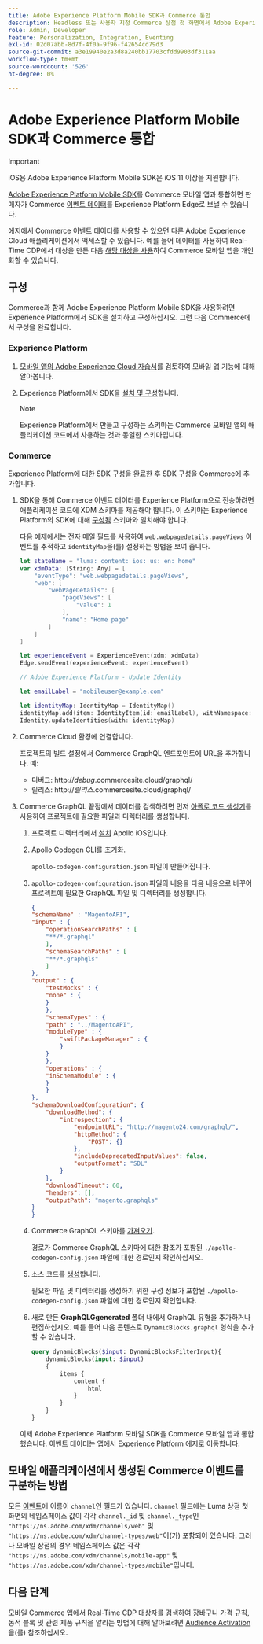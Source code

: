 ```yaml
---
title: Adobe Experience Platform Mobile SDK과 Commerce 통합
description: Headless 또는 사용자 지정 Commerce 상점 첫 화면에서 Adobe Experience Platform Mobile SDK을 사용하는 방법에 대해 알아봅니다.
role: Admin, Developer
feature: Personalization, Integration, Eventing
exl-id: 02d07abb-8d7f-4f0a-9f96-f42654cd79d3
source-git-commit: a3e19940e2a3d8a240bb17703cfdd9903df311aa
workflow-type: tm+mt
source-wordcount: '526'
ht-degree: 0%

---
```


# Adobe Experience Platform Mobile SDK과 Commerce 통합

>[!IMPORTANT]
>
>iOS용 Adobe Experience Platform Mobile SDK은 iOS 11 이상을 지원합니다.

[Adobe Experience Platform Mobile SDK](https://developer.adobe.com/client-sdks/home/)를 Commerce 모바일 앱과 통합하면 판매자가 Commerce [이벤트 데이터](events.md)를 Experience Platform Edge로 보낼 수 있습니다.

에지에서 Commerce 이벤트 데이터를 사용할 수 있으면 다른 Adobe Experience Cloud 애플리케이션에서 액세스할 수 있습니다. 예를 들어 데이터를 사용하여 Real-Time CDP에서 대상을 만든 다음 [해당 대상을 사용](https://experienceleague.adobe.com/docs/commerce-admin/customers/audience-activation.html?lang=ko)하여 Commerce 모바일 앱을 개인화할 수 있습니다.

## 구성

Commerce과 함께 Adobe Experience Platform Mobile SDK을 사용하려면 Experience Platform에서 SDK을 설치하고 구성하십시오. 그런 다음 Commerce에서 구성을 완료합니다.

### Experience Platform

1. [모바일 앱의 Adobe Experience Cloud 자습서](https://experienceleague.adobe.com/docs/platform-learn/implement-mobile-sdk/overview.html?lang=ko)를 검토하여 모바일 앱 기능에 대해 알아봅니다.

1. Experience Platform에서 SDK을 [설치 및 구성](https://developer.adobe.com/client-sdks/documentation/getting-started/)합니다.

   >[!NOTE]
   >
   >Experience Platform에서 만들고 구성하는 스키마는 Commerce 모바일 앱의 애플리케이션 코드에서 사용하는 것과 동일한 스키마입니다.

### Commerce

Experience Platform에 대한 SDK 구성을 완료한 후 SDK 구성을 Commerce에 추가합니다.

1. SDK을 통해 Commerce 이벤트 데이터를 Experience Platform으로 전송하려면 애플리케이션 코드에 XDM 스키마를 제공해야 합니다. 이 스키마는 Experience Platform의 SDK에 대해 [구성됨](https://developer.adobe.com/client-sdks/home/getting-started/set-up-schemas-and-datasets/) 스키마와 일치해야 합니다.

   다음 예제에서는 전자 메일 필드를 사용하여 `web.webpagedetails.pageViews` 이벤트를 추적하고 `identityMap`을(를) 설정하는 방법을 보여 줍니다.

   ```swift
   let stateName = "luma: content: ios: us: en: home"
   var xdmData: [String: Any] = [
       "eventType": "web.webpagedetails.pageViews",
       "web": [
           "webPageDetails": [
               "pageViews": [
                   "value": 1
               ],
               "name": "Home page"
           ]
       ]
   ]
   
   let experienceEvent = ExperienceEvent(xdm: xdmData)
   Edge.sendEvent(experienceEvent: experienceEvent)
   
   // Adobe Experience Platform - Update Identity
   
   let emailLabel = "mobileuser@example.com"
   
   let identityMap: IdentityMap = IdentityMap()
   identityMap.add(item: IdentityItem(id: emailLabel), withNamespace: "Email")
   Identity.updateIdentities(with: identityMap)
   ```

1. Commerce Cloud 환경에 연결합니다.

   프로젝트의 빌드 설정에서 Commerce GraphQL 엔드포인트에 URL을 추가합니다. 예:

   - 디버그: http://_debug_.commercesite.cloud/graphql/
   - 릴리스: http://_릴리스_.commercesite.cloud/graphql/

1. Commerce GraphQL 끝점에서 데이터를 검색하려면 먼저 [아폴로 코드 생성기](https://www.apollographql.com/docs/ios/)를 사용하여 프로젝트에 필요한 파일과 디렉터리를 생성합니다.

   1. 프로젝트 디렉터리에서 [설치](https://www.apollographql.com/docs/ios/get-started#1-install-the-apollo-frameworks) Apollo iOS입니다.

   1. Apollo Codegen CLI를 [초기화](https://www.apollographql.com/docs/ios/code-generation/codegen-cli/#initialize).

      `apollo-codegen-configuration.json` 파일이 만들어집니다.

   1. `apollo-codegen-configuration.json` 파일의 내용을 다음 내용으로 바꾸어 프로젝트에 필요한 GraphQL 파일 및 디렉터리를 생성합니다.

      ```json
      {
      "schemaName" : "MagentoAPI",
      "input" : {
          "operationSearchPaths" : [
          "**/*.graphql"
          ],
          "schemaSearchPaths" : [
          "**/*.graphqls"
          ]
      },
      "output" : {
          "testMocks" : {
          "none" : {
          }
          },
          "schemaTypes" : {
          "path" : "../MagentoAPI",
          "moduleType" : {
              "swiftPackageManager" : {
              }
          }
          },
          "operations" : {
          "inSchemaModule" : {
          }
          }
      },
      "schemaDownloadConfiguration": {
          "downloadMethod": {
              "introspection": {
                  "endpointURL": "http://magento24.com/graphql/",
                  "httpMethod": {
                      "POST": {}
                  },
                  "includeDeprecatedInputValues": false,
                  "outputFormat": "SDL"
              }
          },
          "downloadTimeout": 60,
          "headers": [],
          "outputPath": "magento.graphqls"
      }
      }
      ```

   1. Commerce GraphQL 스키마를 [가져오기](https://www.apollographql.com/docs/ios/code-generation/codegen-cli/#fetch-schema).

      경로가 Commerce GraphQL 스키마에 대한 참조가 포함된 `./apollo-codegen-config.json` 파일에 대한 경로인지 확인하십시오.

   1. 소스 코드를 [생성](https://www.apollographql.com/docs/ios/code-generation/codegen-cli/#generate)합니다.

      필요한 파일 및 디렉터리를 생성하기 위한 구성 정보가 포함된 `./apollo-codegen-config.json` 파일에 대한 경로인지 확인합니다.

   1. 새로 만든 **GraphQLGgenerated** 폴더 내에서 GraphQL 유형을 추가하거나 편집하십시오. 예를 들어 다음 콘텐츠로 `DynamicBlocks.graphql` 형식을 추가할 수 있습니다.

      ```graphql
      query dynamicBlocks($input: DynamicBlocksFilterInput){
          dynamicBlocks(input: $input)
          {
              items {
                  content {
                      html
                  }
              }
          }
      }
      ```

   이제 Adobe Experience Platform 모바일 SDK을 Commerce 모바일 앱과 통합했습니다. 이벤트 데이터는 앱에서 Experience Platform 에지로 이동합니다.

## 모바일 애플리케이션에서 생성된 Commerce 이벤트를 구분하는 방법

모든 [이벤트](events.md)에 이름이 `channel`인 필드가 있습니다. `channel` 필드에는 Luma 상점 첫 화면의 네임스페이스 값이 각각 `channel._id` 및 `channel._type`인 `"https://ns.adobe.com/xdm/channels/web"` 및 `"https://ns.adobe.com/xdm/channel-types/web"`이(가) 포함되어 있습니다. 그러나 모바일 상점의 경우 네임스페이스 값은 각각 `"https://ns.adobe.com/xdm/channels/mobile-app"` 및 `"https://ns.adobe.com/xdm/channel-types/mobile"`입니다.

## 다음 단계

모바일 Commerce 앱에서 Real-Time CDP 대상자를 검색하여 장바구니 가격 규칙, 동적 블록 및 관련 제품 규칙을 알리는 방법에 대해 알아보려면 [Audience Activation](https://experienceleague.adobe.com/docs/commerce-admin/customers/audience-activation.html?lang=ko#retrieve-audiences-using-the-adobe-experience-platform-mobile-sdk)을(를) 참조하십시오.
